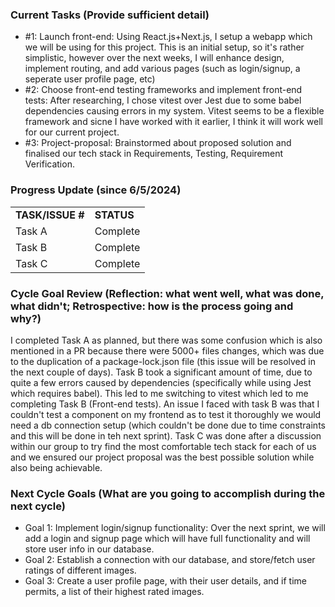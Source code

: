 

### Current Tasks (Provide sufficient detail)
  * #1: Launch front-end: Using React.js+Next.js, I setup a webapp which we will be using for this project. This is an initial setup, so it's rather simplistic, however over the next weeks, I will enhance design, implement routing, and add various pages (such as login/signup, a seperate user profile page, etc)
  * #2: Choose front-end testing frameworks and implement front-end tests: After researching, I chose vitest over Jest due to some babel dependencies causing errors in my system. Vitest seems to be a flexible framework and sicne I have worked with it earlier, I think it will work well for our current project.
  * #3: Project-proposal: Brainstormed about proposed solution and finalised our tech stack in Requirements, Testing, Requirement Verification.

### Progress Update (since 6/5/2024) 
<table>
    <tr>
        <td><strong>TASK/ISSUE #</strong>
        </td>
        <td><strong>STATUS</strong>
        </td>
    </tr>
    <tr>
        <!-- Task/Issue # -->
        <td>Task A
        </td>
        <!-- Status -->
        <td>Complete
        </td>
    </tr>
    <tr>
        <!-- Task/Issue # -->
        <td>Task B
        </td>
        <!-- Status -->
        <td>Complete
        </td>
    </tr>
    <tr>
        <!-- Task/Issue # -->
        <td>Task C
        </td>
        <!-- Status -->
        <td>Complete
        </td>
    </tr>
</table>

### Cycle Goal Review (Reflection: what went well, what was done, what didn't; Retrospective: how is the process going and why?)
I completed Task A as planned, but there was some confusion which is also mentioned in a PR because there were 5000+ files changes, which was due to the duplication of a package-lock.json file (this issue will be resolved in the next couple of days). Task B took a significant amount of time, due to quite a few errors caused by dependencies (specifically while using Jest which requires babel). This led to me switching to vitest which led to me completing Task B (Front-end tests). An issue I faced with task B was that I couldn't test a component on my frontend as to test it thoroughly we would need a db connection setup (which couldn't be done due to time constraints and this will be done in teh next sprint). Task C was done after a discussion within our group to try find the most comfortable tech stack for each of us and we ensured our project proposal was the best possible solution while also being achievable.

### Next Cycle Goals (What are you going to accomplish during the next cycle)
  * Goal 1: Implement login/signup functionality:  Over the next sprint, we will add a login and signup page which will have full functionality and will store user info in our database. 
  * Goal 2: Establish a connection with our database, and store/fetch user ratings of different images.
  * Goal 3: Create a user profile page, with their user details, and if time permits, a list of their highest rated images.